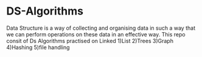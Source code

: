 # DS-Algorithms
Data Structure is a way of collecting and organising data in such a way that we can perform operations on these data in an effective way.
This repo consit of Ds Algorithms practised on Linked 1)List 2)Trees 3)Graph 4)Hashing 5)file handling
